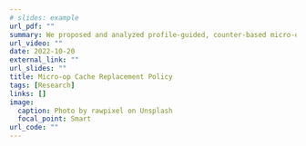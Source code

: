 ```yaml
---
# slides: example
url_pdf: ""
summary: We proposed and analyzed profile-guided, counter-based micro-op cache replacement policies.
url_video: ""
date: 2022-10-20
external_link: ""
url_slides: ""
title: Micro-op Cache Replacement Policy
tags: [Research]
links: []
image:
  caption: Photo by rawpixel on Unsplash
  focal_point: Smart
url_code: ""
---
```


